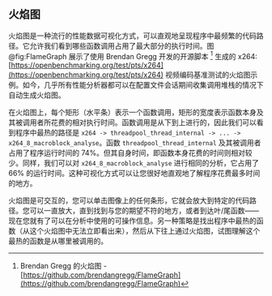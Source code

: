 ## 火焰图

火焰图是一种流行的性能数据可视化方式，可以直观地呈现程序中最频繁的代码路径。它允许我们看到哪些函数调用占用了最大部分的执行时间。图 @fig:FlameGraph 展示了使用 Brendan Gregg 开发的开源脚本 [^1] 生成的 x264: [https://openbenchmarking.org/test/pts/x264](https://openbenchmarking.org/test/pts/x264) 视频编码基准测试的火焰图示例。如今，几乎所有性能分析器都可以在配置文件会话期间收集调用堆栈的情况下自动生成火焰图。

在火焰图上，每个矩形（水平条）表示一个函数调用，矩形的宽度表示函数本身及其被调用者所花费的相对执行时间。函数调用是从下到上进行的，因此我们可以看到程序中最热的路径是 `x264 -> threadpool_thread_internal -> ... -> x264_8_macroblock_analyse`。函数 `threadpool_thread_internal` 及其被调用者占用了程序运行时间的 74%。但其自身时间，即函数本身花费的时间则相对较少。同样，我们可以对 `x264_8_macroblock_analyse` 进行相同的分析，它占用了 66% 的运行时间。这种可视化方式可以让您很好地直观地了解程序花费最多时间的地方。

火焰图是可交互的，您可以单击图像上的任何条形，它就会放大到特定的代码路径。您可以一直放大，直到找到与您的期望不符的地方，或者到达叶/尾函数——现在您就有了可以在分析中使用的可操作信息。另一种策略是找出程序中最热的函数（从这个火焰图中无法立即看出来），然后从下往上通过火焰图，试图理解这个最热的函数是从哪里被调用的。

[^1]: Brendan Gregg 的火焰图 - [https://github.com/brendangregg/FlameGraph](https://github.com/brendangregg/FlameGraph)
